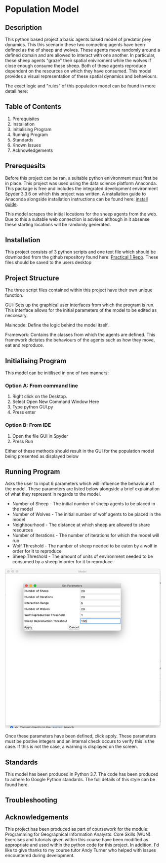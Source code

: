 # Population Model

## Description

This python based project a basic agents based model of predator prey dynamics. This this scenario these two competing agents have been defined as the of sheep and wolves. These agents move randomly around a defined domain and are allowed to interact with one another. In particular, these sheep agents "graze" their spatial eniviroment while the wolves if close enough consume these sheep. Both of these agents reproduce dependent on the resources on which they have consumed. This model provides a visual representation of these spatial dynamics and behaviours.

The exact logic and "rules" of this population model can be found in more detail here:

## Table of Contents

1. Prerequisites
2. Installation
3. Initialising Program
4. Running Program
4. Standards
4. Known Issues
5. Acknowledgements

## Prerequesits

Before this project can be ran, a suitable python enivironment must first be in place. This project was used using the data science platform Anaconda. This package is free and includes the integrated development environment Spyder 3.3.6 on which this project was written. A installation guide to Anaconda alongside installation instructions can be found here: 
[install guide](https://docs.anaconda.com/anaconda/install/windows/ "").

This model scrapes the initial locations for the sheep agents from the web. Due to this a suitable web connection is advised although in it absense these starting locations will be randomly generated.


## Installation

This project consists of 3 python scripts and one text file which should be downloaded from the github repository found here: [Practical 1 Repo](https://github.com/mjggibson4/Practical1 ""). These files should be saved to the users desktop

## Project Structure

The three script files contained within this project have their own unique function.

GUI:  Sets up the graphical user interfaces from which the program is run. This interface allows for the initial parameters of the model to be edited as neccesary. 

Maincode: Define the logic behind the model itself.

Framework: Contains the classes from which the agents are defined. This framework dictates the behaviours of the agents such as how they move, eat and reproduce. 

## Initialising Program

This model can be initilised in one of two manners:

### Option A: From command line
1. Right click on the Desktop.
2. Select Open New Command Window Here
3. Type python GUI.py
4. Press enter

### Option B: From IDE
1. Open the file GUI in Spyder
2. Press Run

Either of these methods should result in the GUI for the population model being presented as displayed below


## Running Program

Asks the user to input 6 parameters which will influence the behaviour of the model. These parameters are listed below alongside a brief explaination of what they represent in regards to the model.

* Number of Sheep - The initial number of sheep agents to be placed in the model
* Number of Wolves - The initial number of wolf agents to be placed in the model
* Neighbourhood - The distance at which sheep are allowed to share resources
* Number of Iterations - The number of iterations for which the model will run
* Wolf Threshold - The number of sheep needed to be eaten by a wolf in order for it to reproduce
* Sheep Threshold - The amount of units of environment needed to be consumed by a sheep in order for it to reproduce


![alt text](https://github.com/mjggibson4/mjggibson4.github.io/blob/master/ParameterMenu.png "Logo Title Text 1")
 
Once these parameters have been defined, click apply. These parameters must be postive integers and an internal check occurs to verify this is the case. If this is not the case, a warning is displayed on the screen.

## Standards

This model has been produced in Python 3.7. The code has been produced to adhere to Google Python standards. The full details of this style can be found here. 

## Troubleshooting





## Acknowledgements

This project has been produced as part of coursework for the module: Programming for Geographical Information Analysts: Core Skills (WUN).  Exercises and tutorials given within this course have been modified as appropriate and used within the python code for this project. In addition, I'd like to give thanks to my course tutor Andy Turner who helped with issues encountered during development.
